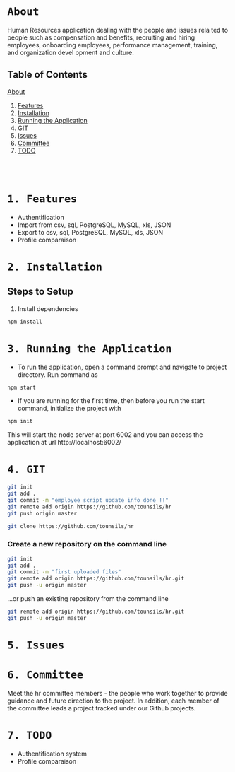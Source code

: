 # `About`

Human Resources application dealing with the people and issues rela ted to people such as compensation and benefits, recruiting and hiring employees, onboarding employees, performance management, training, and organization devel opment and culture.


## Table of Contents

[About](#About)
1.  [Features](#1-Features)
2.  [Installation](#2-Installation)
3.  [Running the Application](#3-Running-the-Application)
4.  [GIT](#4-GIT)
5.  [Issues](#5-Issues)
6.  [Committee](#6-Committee)
7.  [TODO](#7-TODO)


<br/><br/>

# `1. Features`
- Authentification
- Import from csv, sql, PostgreSQL, MySQL, xls, JSON
- Export to csv, sql, PostgreSQL, MySQL, xls, JSON
- Profile comparaison


# `2. Installation`
## Steps to Setup

1. Install dependencies

```bash
npm install
```

# `3. Running the Application`

- To run the application, open a command prompt and navigate to project directory. Run command as
```bash
npm start
```
- If you are running for the first time, then before you run the start command, initialize the project with
```bash
npm init
```
This will start the node server at port 6002 and you can access the application at url http://localhost:6002/


# `4. GIT`

```bash
git init
git add .
git commit -m "employee script update info done !!"
git remote add origin https://github.com/tounsils/hr
git push origin master

git clone https://github.com/tounsils/hr
```

### Create a new repository on the command line
```bash
git init
git add .
git commit -m "first uploaded files"
git remote add origin https://github.com/tounsils/hr.git
git push -u origin master
```
…or push an existing repository from the command line

```bash
git remote add origin https://github.com/tounsils/hr.git
git push -u origin master
```

# `5. Issues`




# `6. Committee`

Meet the hr committee members - the people who work together to provide 
guidance and future direction to the project. 
In addition, each member of the committee leads a project tracked under our Github projects.

# `7. TODO`

- Authentification system
- Profile comparaison
